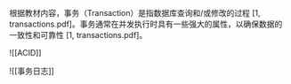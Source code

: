 根据教材内容，事务（Transaction）是指数据库查询和/或修改的过程 [1,  transactions.pdf]。事务通常在并发执行时具有一些强大的属性，以确保数据的一致性和可靠性 [1, transactions.pdf]。

![[ACID]]

![[事务日志]]
